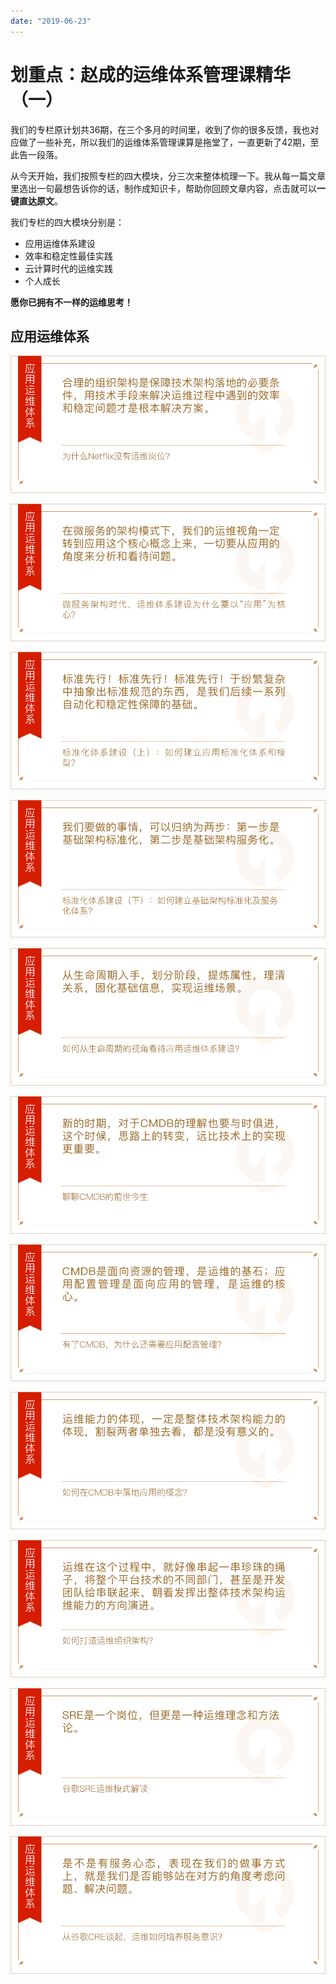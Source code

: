 ```yaml
---
date: "2019-06-23"
---  
```

      
# 划重点：赵成的运维体系管理课精华（一）
我们的专栏原计划共36期，在三个多月的时间里，收到了你的很多反馈，我也对应做了一些补充，所以我们的运维体系管理课算是拖堂了，一直更新了42期，至此告一段落。

从今天开始，我们按照专栏的四大模块，分三次来整体梳理一下。我从每一篇文章里选出一句最想告诉你的话，制作成知识卡，帮助你回顾文章内容，点击就可以**一键直达原文**。

我们专栏的四大模块分别是：

* 应用运维体系建设
* 效率和稳定性最佳实践
* 云计算时代的运维实践
* 个人成长

**愿你已拥有不一样的运维思考！**

## 应用运维体系

[![](./httpsstatic001geekbangorgresourceimage94089451ba5014d9816e0de921ed2a1ec608.png)](https://time.geekbang.org/column/article/1674)

[![](./httpsstatic001geekbangorgresourceimagea0a8a0519ecc7c4fa1cd34833e397a421ca8.png)](https://time.geekbang.org/column/article/1682)

[![](./httpsstatic001geekbangorgresourceimage3dda3ddf3eecc353c949ce5bc3c4c4ba00da.png)](https://time.geekbang.org/column/article/1686)

[![](./httpsstatic001geekbangorgresourceimaged756d7cd392b8b0c2e189e4150395f572c56.png)](https://time.geekbang.org/column/article/1689)

<!-- [[[read_end]]] -->

[![](./httpsstatic001geekbangorgresourceimageb63ab63a726de6eb7a21dd0a44c0f3e2433a.png)](https://time.geekbang.org/column/article/1789)

[![](./httpsstatic001geekbangorgresourceimage7f3d7f6a034c47f78acd6f24dd2bd527a43d.png)](https://time.geekbang.org/column/article/1989)

[![](./httpsstatic001geekbangorgresourceimageff74ff1ccc4797dece5b9492102611b84374.png)](https://time.geekbang.org/column/article/1995)

[![](./httpsstatic001geekbangorgresourceimage33cf33e9f1edce9b6b6ebcd7fd5b7a12fecf.png)](https://time.geekbang.org/column/article/2001)

[![](./httpsstatic001geekbangorgresourceimageb4f7b42d1411399e5dbdb684ce15dd0cfef7.png)](https://time.geekbang.org/column/article/2253)

[![](./httpsstatic001geekbangorgresourceimage17e6179d9ae93281e01030f7f977237c42e6.png)](https://time.geekbang.org/column/article/2255)

[![](./httpsstatic001geekbangorgresourceimagefcc3fc887b64f3f8aa2cb5b13e7e3a6d38c3.png)](https://time.geekbang.org/column/article/2257)